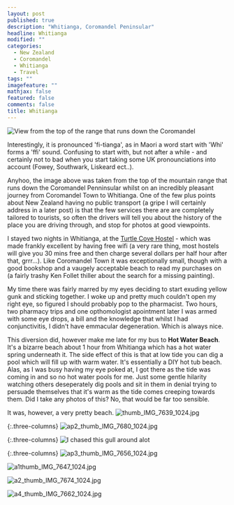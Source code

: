 ```yaml
---
layout: post
published: true
description: "Whitianga, Coromandel Peninsular"
headline: Whitianga
modified: ""
categories: 
  - New Zealand
  - Coromandel
  - Whitianga
  - Travel
tags: ""
imagefeature: ""
mathjax: false
featured: false
comments: false
title: Whitianga
---
```



![View from the top of the range that runs down the Coromandel]({{site.baseurl}}/images/thumb_IMG_1749_1024.jpg)

Interestingly, it is pronounced 'fi-tianga', as in Maori a word start with 'Whi' forms a 'ffi' sound. Confusing to start with, but not after a while - and certainly not to bad when you start taking some UK pronounciations into account (Fowey, Southwark, Liskeard ect..).

Anyhoo, the image above was taken from the top of the mountain range that runs down the Coromandel Penninsular whilst on an incredibly pleasant journey from Coromandel Town to Whitianga. One of the few plus points about New Zealand having no public transport (a gripe I will certainly address in a later post) is that the few services there are are completely tailored to tourists, so often the drivers will tell you about the history of the place you are driving through, and stop for photos at good viewpoints.

I stayed two nights in Whitianga, at the [Turtle Cove Hostel](http://www.turtlecove.co.nz/) - which was made frankly excellent by having free wifi (a very rare thing, most hostels will give you 30 mins free and then charge several dollars per half hour after that, grrr...). Like Coromandel Town it was exceptionally small, though with a good bookshop and a vaugely acceptable beach to read my purchases on (a fairly trashy Ken Follet thiller about the search for a missing painting). 

My time there was fairly marred by my eyes deciding to start exuding yellow gunk and sticking together. I woke up and pretty much couldn't open my right eye, so figured I should probably pop to the pharmacist. Two hours, two pharmacy trips and one opthomologist apointment later I was armed with some eye drops, a bill and the knowledge that whilst I had conjunctivitis, I didn't have emmacular degeneration. Which is always nice.

This diversion did, however make me late for my bus to **Hot Water Beach**. It's a bizarre beach about 1 hour from Whitianga which has a hot water spring underneath it. The side effect of this is that at low tide you can dig a pool which will fill up with warm water. It's essentially a DIY hot tub beach. Alas, as I was busy having my eye poked at, I got there as the tide was coming in and so no hot water pools for me. Just some gentle hilarity watching others deseperately dig pools and sit in them in denial trying to persuade themselves that it's warm as the tide comes creeping towards them. Did I take any photos of this? No, that would be far too sensible.

It was, however, a very pretty beach.
![thumb_IMG_7639_1024.jpg]({{site.baseurl}}/images/thumb_IMG_7639_1024.jpg)

{:.three-columns}
![ap2_thumb_IMG_7680_1024.jpg]({{site.baseurl}}/images/ap2_thumb_IMG_7680_1024.jpg)

{:.three-columns}
![I chased this gull around alot]({{site.baseurl}}/images/ap_thumb_IMG_7667_1024.jpg)

{:.three-columns}
![ap3_thumb_IMG_7656_1024.jpg]({{site.baseurl}}/images/ap3_thumb_IMG_7656_1024.jpg)

![a1thumb_IMG_7647_1024.jpg]({{site.baseurl}}/images/a1thumb_IMG_7647_1024.jpg)


![a2_thumb_IMG_7674_1024.jpg]({{site.baseurl}}/images/a2_thumb_IMG_7674_1024.jpg)

![a4_thumb_IMG_7662_1024.jpg]({{site.baseurl}}/images/a4_thumb_IMG_7662_1024.jpg)
